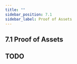 ```yaml
---
title: ""
sidebar_position: 7.1
sidebar_label: Proof of Assets
---
```


## 7.1 Proof of Assets


## TODO

